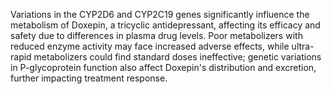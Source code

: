 Variations in the CYP2D6 and CYP2C19 genes significantly influence the metabolism of Doxepin, a tricyclic antidepressant, affecting its efficacy and safety due to differences in plasma drug levels. Poor metabolizers with reduced enzyme activity may face increased adverse effects, while ultra-rapid metabolizers could find standard doses ineffective; genetic variations in P-glycoprotein function also affect Doxepin's distribution and excretion, further impacting treatment response.
